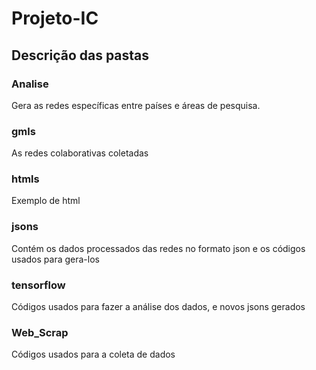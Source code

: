 # Projeto-IC

## Descrição das pastas

### Analise
Gera as redes específicas entre países e áreas de pesquisa. 

### gmls
As redes colaborativas coletadas

### htmls
Exemplo de html

### jsons
Contém os dados processados das redes no formato json e os códigos usados para gera-los

### tensorflow
Códigos usados para fazer a análise dos dados, e novos jsons gerados

### Web_Scrap
Códigos usados para a coleta de dados